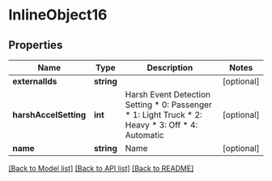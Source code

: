 # InlineObject16

## Properties
Name | Type | Description | Notes
------------ | ------------- | ------------- | -------------
**externalIds** | **string** |  | [optional] 
**harshAccelSetting** | **int** | Harsh Event Detection Setting * 0: Passenger * 1: Light Truck * 2: Heavy * 3: Off * 4: Automatic | [optional] 
**name** | **string** | Name | [optional] 

[[Back to Model list]](../README.md#documentation-for-models) [[Back to API list]](../README.md#documentation-for-api-endpoints) [[Back to README]](../README.md)


